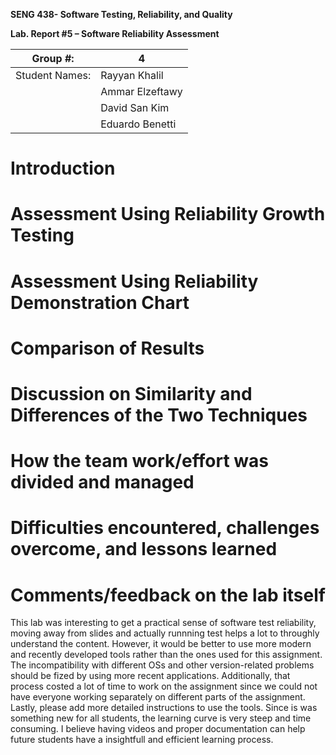 **SENG 438- Software Testing, Reliability, and Quality**

**Lab. Report \#5 – Software Reliability Assessment**

| Group \#:      | 4               |
| -------------- | --------------- |
| Student Names: | Rayyan Khalil   |
|                | Ammar Elzeftawy |
|                | David San Kim   |
|                | Eduardo Benetti |

# Introduction

#

# Assessment Using Reliability Growth Testing

# Assessment Using Reliability Demonstration Chart

#

# Comparison of Results

# Discussion on Similarity and Differences of the Two Techniques

# How the team work/effort was divided and managed

#

# Difficulties encountered, challenges overcome, and lessons learned

# Comments/feedback on the lab itself

This lab was interesting to get a practical sense of software test reliability, moving away from slides and actually runnning test helps a lot to throughly understand the content. However, it would be better to use more modern and recently developed tools rather than the ones used for this assignment. The incompatibility with different OSs and other version-related problems should be fized by using more recent applications. Additionally, that process costed a lot of time to work on the assignment since we could not have everyone working separately on different parts of the assignment. Lastly, please add more detailed instructions to use the tools. Since is was something new for all students, the learning curve is very steep and time consuming. I believe having videos and proper documentation can help future students have a insightfull and efficient learning process.
